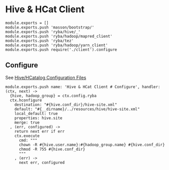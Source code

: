 
# Hive & HCat Client

    module.exports = []
    module.exports.push 'masson/bootstrap/'
    module.exports.push 'ryba/hive/_'
    module.exports.push 'ryba/hadoop/mapred_client'
    module.exports.push 'ryba/tez'
    module.exports.push 'ryba/hadoop/yarn_client'
    module.exports.push require('./client').configure

## Configure

See [Hive/HCatalog Configuration Files](http://docs.hortonworks.com/HDPDocuments/HDP1/HDP-1.3.2/bk_installing_manually_book/content/rpm-chap6-3.html)

    module.exports.push name: 'Hive & HCat Client # Configure', handler: (ctx, next) ->
      {hive, hadoop_group} = ctx.config.ryba
      ctx.hconfigure
        destination: "#{hive.conf_dir}/hive-site.xml"
        default: "#{__dirname}/../resources/hive/hive-site.xml"
        local_default: true
        properties: hive.site
        merge: true
      , (err, configured) ->
        return next err if err
        ctx.execute
          cmd: """
          chown -R #{hive.user.name}:#{hadoop_group.name} #{hive.conf_dir}
          chmod -R 755 #{hive.conf_dir}
          """
        , (err) ->
          next err, configured


      

  

















